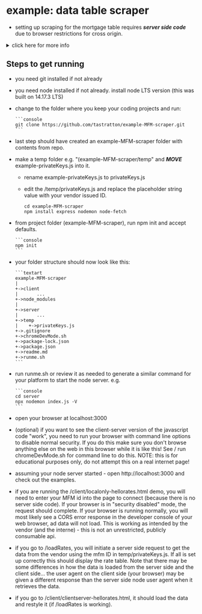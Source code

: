 # example: data table scraper

- setting up scraping for the mortgage table requires ***server side code*** due to browser restrictions for cross origin.

<details>
<summary> click here for more info</summary>

- Since the data request we are accessing is not set up with a CORS policy header, we can't practically retrieve the data using only client side code.  It's possible to retrieve the data only in client side javascript by disabling your browser security (e.g. chrome switches to --disable-web-security) but this isn't practical outside illustration or some development troubleshooting workflows.

- In addition, there could be data elements (e.g. an ID or token assigned by vendor) which we may not want exposed in the publicly accessible client side code.  These will be safeguarded by placing them only in non-accessible server side code.

```textart

---client---       ----server code----             ---vendor service---
browser initiate--->serve page
                          |
                    secret only on server
                          | 
                    server program
                          |
                    send request
                          +---------------------> process secret
                                                        |
                                                   return data
                                                        |
display data <------reformat data <---------------------+
```

- Since browsers restrict cross site request, in order to get the data, we will need server side code to make the data request.

- This example will use node as the server side component.

</details>

## Steps to get running

- you need git installed if not already
- you need node installed if not already.  install node LTS version (this was built on 14.17.3 LTS)
- change to the folder where you keep your coding projects and run:

      ```console
      git clone https://github.com/tastratton/example-MFM-scraper.git
      ```

- last step should have created an example-MFM-scraper folder with contents from repo.

- make a temp folder e.g. "(example-MFM-scraper/temp" and ***MOVE*** example-privateKeys.js into it.
  - rename example-privateKeys.js to privateKeys.js
  - edit the /temp/privateKeys.js and replace the placeholder string value with your vendor issued ID.

      ```console
      cd example-MFM-scraper
      npm install express nodemon node-fetch
      ```

- from project folder (example-MFM-scraper), run npm init and accept defaults.

      ```console
      npm init
      ```

- your folder structure should now look like this:

      ```textart
      example-MFM-scraper
      |
      +->client
      |       ...
      +->node_modules
      |
      +->server
      |       ...
      +->temp
      |    +->privateKeys.js
      +->.gitignore
      +->chromeDevMode.sh
      +->package-lock.json
      +->package.json
      +->readme.md
      +->runme.sh
      ```

- run runme.sh or review it as needed to generate a similar command for your platform to start the node server.  e.g.

      ```console
      cd server
      npx nodemon index.js -V
      ```

- open your browser at localhost:3000
- (optional) if you want to see the client-server version of the javascript code "work", you need to run your browser with command line options to disable normal security.  If you do this make sure you don't browse anything else on the web in this browser while it is like this!  See / run chromeDevMode.sh for command line to do this.  NOTE: this is for educational purposes only, do not attempt this on a real internet page!
- assuming your node server started - open http://localhost:3000 and check out the examples.
- if you are running the /client/localonly-hellorates.html demo, you will need to enter your MFM id into the page to connect (because there is no server side code).  If your browser is in "security disabled" mode, the request should complete.  If your browser is running normally, you will most likely see a CORS error response in the developer console of your web browser, ad data will not load.  This is working as intended by the vendor (and the interne) - this is not an unrestricted, publicly consumable api.
- if you go to /loadRates, you will initiate a server side request to get the data from the vendor using the mfm ID in temp/privateKeys.js.  If all is set up correctly this should display the rate table.  Note that there may be some differences in how the data is loaded from the server side and the client side... the user agent on the client side (your browser) may be given a different response than the server side node user agent when it retrieves the data.
- if you go to /client/clientserver-hellorates.html, it should load the data and restyle it (if /loadRates is working).